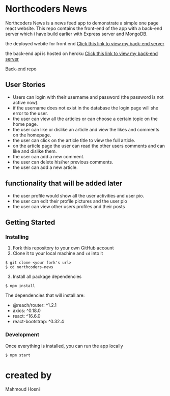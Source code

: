 # Northcoders News

Northcoders News is a news feed app to demonstrate a simple one page react website. This repo contains the front-end of the app with a back-end server which i have build earlier with Express server and MongoDB.

the deployed webite for front end
[Click this link to view my back-end server](https://minia-news.netlify.com/)

the back-end api is hosted on heroku
[Click this link to view my back-end server](https://quiet-thicket-37970.herokuapp.com/)

[Back-end repo](https://github.com/rigorsaif/BE2-northcoders-news)

## User Stories

- Users can login with their username and password (the password is not active now).
- if the username does not exist in the database the login page will she error to the user.
- the user can view all the articles or can choose a certain topic on the home page.
- the user can like or dislike an article and view the likes and comments on the homepage.
- the user can click on the article title to view the full article.
- on the article page the user can read the other users comments and can like and dislike them.
- the user can add a new comment.
- the user can delete his/her previous comments.
- the user can add a new article.

## functionality that will be added later

- the user profile would show all the user activities and user pio.
- the user can edit their profile pictures and the user pio
- the user can view other users profiles and their posts

## Getting Started

### Installing

1. Fork this repository to your own GitHub account
2. Clone it to your local machine and `cd` into it

```
$ git clone <your fork's url>
$ cd northcoders-news
```

3. Install all package dependencies

```
$ npm install
```

The dependencies that will install are:

- @reach/router: ^1.2.1
- axios: ^0.18.0
- react: ^16.6.0
- react-bootstrap: ^0.32.4

### Development

Once everything is installed, you can run the app locally

```
$ npm start
```

# created by

Mahmoud Hosni
